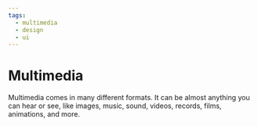 ```yaml
---
tags:
  - multimedia
  - design
  - ui
---
```


# Multimedia
Multimedia comes in many different formats. It can be almost anything you can hear or see, like images, music, sound, videos, records, films, animations, and more.
